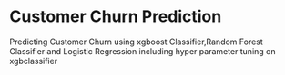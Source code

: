 # Customer Churn Prediction
Predicting Customer Churn using xgboost Classifier,Random Forest Classifier and Logistic Regression including hyper parameter tuning on xgbclassifier
